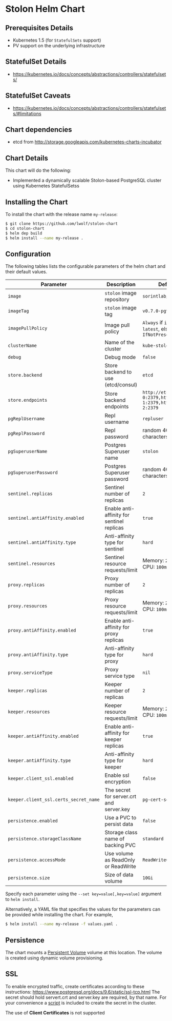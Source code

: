 # Stolon Helm Chart

## Prerequisites Details
* Kubernetes 1.5 (for `StatefulSets` support)
* PV support on the underlying infrastructure

## StatefulSet Details
* https://kubernetes.io/docs/concepts/abstractions/controllers/statefulsets/

## StatefulSet Caveats
* https://kubernetes.io/docs/concepts/abstractions/controllers/statefulsets/#limitations


## Chart dependencies
* etcd from http://storage.googleapis.com/kubernetes-charts-incubator


## Chart Details
This chart will do the following:

* Implemented a dynamically scalable Stolon-based PostgreSQL cluster using Kubernetes StatefulSetss

## Installing the Chart

To install the chart with the release name `my-release`:

```bash
$ git clone https://github.com/lwolf/stolon-chart
$ cd stolon-chart
$ helm dep build
$ helm install --name my-release .
```

## Configuration

The following tables lists the configurable parameters of the helm chart and their default values.

| Parameter                               | Description                                  | Default                                                      |
| --------------------------------------- | -------------------------------------------- | ------------------------------------------------------------ |
| `image`                                 | `stolon` image repository                    | `sorintlab/stolon`                                           |
| `imageTag`                              | `stolon` image tag                           | `v0.7.0-pg9.6`                                               |
| `imagePullPolicy`                       | Image pull policy                            | `Always` if `imageTag` is `latest`, else `IfNotPresent`      |
| `clusterName`                           | Name of the cluster                          | `kube-stolon`                                                |
| `debug`                                 | Debug mode                                   | `false`                                                      |
| `store.backend`                         | Store backend to use (etcd/consul)           | `etcd`                                                       |
| `store.endpoints`                       | Store backend endpoints                      | `http://etcd-0:2379,http://etcd-1:2379,http://etcd-2:2379`   |
| `pgReplUsername`                        | Repl username                                | `repluser`                                                   |
| `pgReplPassword`                        | Repl password                                | random 40 characters                                         |
| `pgSuperuserName`                       | Postgres Superuser name                      | `stolon`                                                     |
| `pgSuperuserPassword`                   | Postgres Superuser password                  | random 40 characters                                         |
| `sentinel.replicas`                     | Sentinel number of replicas                  | `2`                                                          |
| `sentinel.antiAffinity.enabled`         | Enable anti-affinity for sentinel replicas   | `true`                                                       |
| `sentinel.antiAffinity.type`            | Anti-affinity type for sentinel              | `hard`                                                       |
| `sentinel.resources`                    | Sentinel resource requests/limit             | Memory: `256Mi`, CPU: `100m`                                 |
| `proxy.replicas`                        | Proxy number of replicas                     | `2`                                                          |
| `proxy.resources`                       | Proxy resource requests/limit                | Memory: `256Mi`, CPU: `100m`                                 |
| `proxy.antiAffinity.enabled`            | Enable anti-affinity for proxy replicas      | `true`                                                       |
| `proxy.antiAffinity.type`               | Anti-affinity type for proxy                 | `hard`                                                       |
| `proxy.serviceType`                     | Proxy service type                           | `nil`                                                        |
| `keeper.replicas`                       | Keeper number of replicas                    | `2`                                                          |
| `keeper.resources`                      | Keeper resource requests/limit               | Memory: `256Mi`, CPU: `100m`                                 |
| `keeper.antiAffinity.enabled`           | Enable anti-affinity for keeper replicas     | `true`                                                       |
| `keeper.antiAffinity.type`              | Anti-affinity type for keeper                | `hard`                                                       |
| `keeper.client_ssl.enabled`             | Enable ssl encryption                        | `false`                                                      |
| `keeper.client_ssl.certs_secret_name`   | The secret for server.crt and server.key     | `pg-cert-secret`                                             |
| `persistence.enabled`                   | Use a PVC to persist data                    | `false`                                                      |
| `persistence.storageClassName`          | Storage class name of backing PVC            | `standard`                                                   |
| `persistence.accessMode`                | Use volume as ReadOnly or ReadWrite          | `ReadWriteOnce`                                              |
| `persistence.size`                      | Size of data volume                          | `10Gi`                                                       |

Specify each parameter using the `--set key=value[,key=value]` argument to `helm install`.

Alternatively, a YAML file that specifies the values for the parameters can be provided while installing the chart. For example,

```bash
$ helm install --name my-release -f values.yaml .
```

## Persistence

The chart mounts a [Persistent Volume](http://kubernetes.io/docs/user-guide/persistent-volumes/) volume at this location. The volume is created using dynamic volume provisioning.

## SSL
To enable encrypted traffic, create certificates according to these instructions: https://www.postgresql.org/docs/9.6/static/ssl-tcp.html
The secret should hold servert.crt and server.key are required, by that name. For your convenience a [script](/scripts/create_pg_secret.sh) is included to create the secret in the cluster.

The use of **Client Certificates** is not supported
